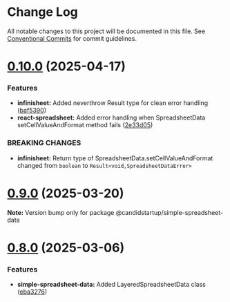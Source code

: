 # Change Log

All notable changes to this project will be documented in this file.
See [Conventional Commits](https://conventionalcommits.org) for commit guidelines.

# [0.10.0](https://github.com/TheCandidStartup/infinisheet/compare/v0.9.0...v0.10.0) (2025-04-17)


### Features

* **infinisheet:** Added neverthrow Result type for clean error handling ([baf5390](https://github.com/TheCandidStartup/infinisheet/commit/baf539097e6ad38f94bf89b0f580e0a67ab5a023))
* **react-spreadsheet:** Added error handling when SpreadsheetData setCellValueAndFormat method fails ([2e33d05](https://github.com/TheCandidStartup/infinisheet/commit/2e33d05044e95cf4c9b9dbc28f119d797e3b5de8))


### BREAKING CHANGES

* **infinisheet:** Return type of SpreadsheetData.setCellValueAndFormat changed from `boolean` to `Result<void,SpreadsheetDataError>`





# [0.9.0](https://github.com/TheCandidStartup/infinisheet/compare/v0.8.0...v0.9.0) (2025-03-20)

**Note:** Version bump only for package @candidstartup/simple-spreadsheet-data





# [0.8.0](https://github.com/TheCandidStartup/infinisheet/compare/v0.7.1...v0.8.0) (2025-03-06)


### Features

* **simple-spreadsheet-data:** Added LayeredSpreadsheetData class ([eba3276](https://github.com/TheCandidStartup/infinisheet/commit/eba32765e7d7df95590278f62c434be80e22bc4a))
